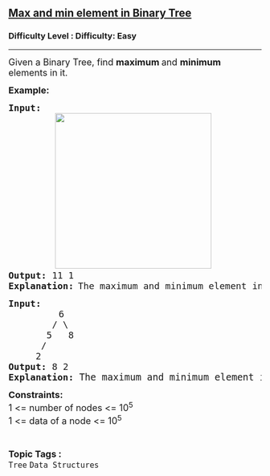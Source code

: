 <h2><a href="https://www.geeksforgeeks.org/problems/max-and-min-element-in-binary-tree/1?page=6&category=Tree&sortBy=submissions">Max and min element in Binary Tree</a></h2><h3>Difficulty Level : Difficulty: Easy</h3><hr><div class="problems_problem_content__Xm_eO"><p><span style="font-size: 18px;">Given a Binary Tree, find <strong>maximum </strong>and <strong>minimum </strong>elements in it.</span></p>
<p><span style="font-size: 18px;"><strong>Example:</strong></span></p>
<pre><span style="font-size: 18px;"><strong>Input: </strong>
</span>           <img style="height: 310px; width: 311px;" src="https://contribute.geeksforgeeks.org/wp-content/uploads/maxMin.png" alt="">
<span style="font-size: 18px;"><strong>Output: </strong>11 1
<strong>Explanation:</strong></span> <span style="font-size: 18px;">The maximum and minimum element in this binary tree is 11 and 1 respectively.</span></pre>
<pre><span style="font-size: 18px;"><strong>Input: </strong></span>
        <span style="font-size: 18px;">   6
&nbsp;       / \
&nbsp;      5   8
&nbsp;     /
&nbsp;    2</span>
<span style="font-size: 18px;"><strong>Output: </strong>8 2<br><strong>Explanation: </strong></span><span style="font-size: 14pt;">The maximum and minimum element in this binary tree is 8 and 2 respectively.</span></pre>
<p><span style="font-size: 18px;"><strong>Constraints:</strong><br>1 &lt;= number of nodes &lt;= 10<sup>5</sup><br>1 &lt;= data of a node &lt;= 10<sup>5</sup></span></p></div><br><p><span style=font-size:18px><strong>Topic Tags : </strong><br><code>Tree</code>&nbsp;<code>Data Structures</code>&nbsp;